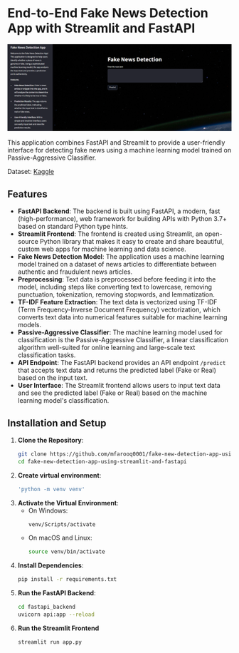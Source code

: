 # End-to-End Fake News Detection App with Streamlit and FastAPI

![Alt Text](Streamlit-UI.PNG)

This application combines FastAPI and Streamlit to provide a user-friendly interface for detecting fake news using a machine learning model trained on Passive-Aggressive Classifier.

Dataset: [Kaggle](https://www.kaggle.com/datasets/clmentbisaillon/fake-and-real-news-dataset)

## Features

- **FastAPI Backend**: The backend is built using FastAPI, a modern, fast (high-performance), web framework for building APIs with Python 3.7+ based on standard Python type hints.
- **Streamlit Frontend**: The frontend is created using Streamlit, an open-source Python library that makes it easy to create and share beautiful, custom web apps for machine learning and data science.
- **Fake News Detection Model**: The application uses a machine learning model trained on a dataset of news articles to differentiate between authentic and fraudulent news articles.
- **Preprocessing**: Text data is preprocessed before feeding it into the model, including steps like converting text to lowercase, removing punctuation, tokenization, removing stopwords, and lemmatization.
- **TF-IDF Feature Extraction**: The text data is vectorized using TF-IDF (Term Frequency-Inverse Document Frequency) vectorization, which converts text data into numerical features suitable for machine learning models.
- **Passive-Aggressive Classifier**: The machine learning model used for classification is the Passive-Aggressive Classifier, a linear classification algorithm well-suited for online learning and large-scale text classification tasks.
- **API Endpoint**: The FastAPI backend provides an API endpoint `/predict` that accepts text data and returns the predicted label (Fake or Real) based on the input text.
- **User Interface**: The Streamlit frontend allows users to input text data and see the predicted label (Fake or Real) based on the machine learning model's classification.

## Installation and Setup

1. **Clone the Repository**:
   ```bash
   git clone https://github.com/mfarooq0001/fake-new-detection-app-using-streamlit-and-fastapi
   cd fake-new-detection-app-using-streamlit-and-fastapi

2. **Create virtual environment**:
	```bash
	'python -m venv venv'

3. **Activate the Virtual Environment**:
	- On Windows:
		```bash
		venv/Scripts/activate
	- On macOS and Linux:
		```bash
		source venv/bin/activate

4. **Install Dependencies**:
	```bash
	pip install -r requirements.txt

5. **Run the FastAPI Backend**:
	```bash
	cd fastapi_backend
	uvicorn api:app --reload
	
6. **Run the Streamlit Frontend**	
	```bash
	streamlit run app.py 
